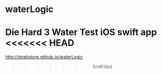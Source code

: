 # waterLogic
Die Hard 3 Water Test iOS swift app
<<<<<<< HEAD
=======

 http://stratistore.github.io/waterLogic
>>>>>>> firstFilled
